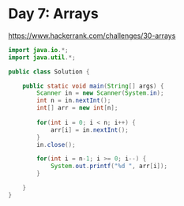 # Day 7: Arrays

https://www.hackerrank.com/challenges/30-arrays

```java
import java.io.*;
import java.util.*;

public class Solution {

    public static void main(String[] args) {
        Scanner in = new Scanner(System.in);
        int n = in.nextInt();
        int[] arr = new int[n];
        
        for(int i = 0; i < n; i++) {
            arr[i] = in.nextInt();
        }
        in.close();

        for(int i = n-1; i >= 0; i--) {
            System.out.printf("%d ", arr[i]);
        }

    }
}
```